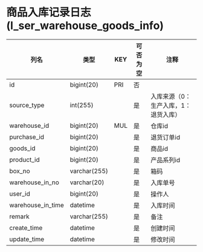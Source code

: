 # 商品入库记录日志(l_ser_warehouse_goods_info)
| 列名   | 类型   | KEY  | 可否为空 | 注释   |
| ---- | ---- | ---- | ---- | ---- |
|id|bigint(20)|PRI|否||
|source_type|int(255)||是|入库来源（0：生产入库，1：退货入库）|
|warehouse_id|bigint(20)|MUL|是|仓库id|
|purchase_id|bigint(20)||是|退货订单id|
|goods_id|bigint(20)||是|商品id|
|product_id|bigint(20)||是|产品系列id|
|box_no|varchar(255)||是|箱码|
|warehouse_in_no|varchar(20)||是|入库单号|
|user_id|bigint(20)||是|操作人|
|warehouse_in_time|datetime||是|入库时间|
|remark|varchar(255)||是|备注|
|create_time|datetime||是|创建时间|
|update_time|datetime||是|修改时间|

